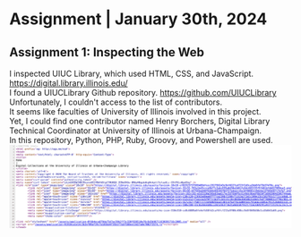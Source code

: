 # Assignment | January 30th, 2024
## Assignment 1: Inspecting the Web
I inspected UIUC Library, which used HTML, CSS, and JavaScript. https://digital.library.illinois.edu/ \
I found a UIUCLibrary Github repository. https://github.com/UIUCLibrary \
Unfortunately, I couldn't access to the list of contributors. \
It seems like faculties of University of Illinois involved in this project. \
Yet, I could find one contributor named Henry Borchers, Digital Library Technical Coordinator at University of Illinois at Urbana-Champaign. \
In this repository, Python, PHP, Ruby, Groovy, and Powershell are used. \
![alt text](script.png)